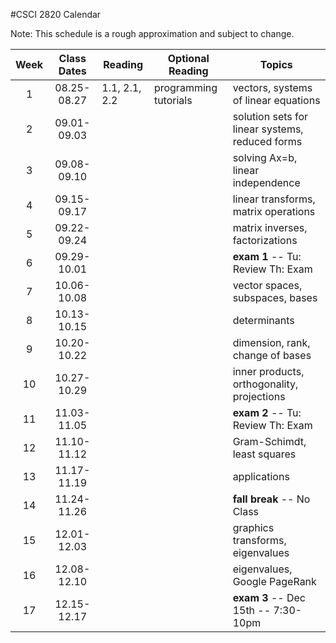 #CSCI 2820 Calendar

Note: This schedule is a rough approximation and subject to change.

| Week  | Class Dates  | Reading       |    Optional Reading   |                Topics                                 |
|:-----:|:------------:| --------------| ----------------------|-------------------------------------------------------|
|   1   | 08.25-08.27  | 1.1, 2.1, 2.2 | programming tutorials | vectors, systems of linear equations                  |
|   2   | 09.01-09.03  |               |                       | solution sets for linear systems, reduced forms       |
|   3   | 09.08-09.10  |               |                       | solving Ax=b, linear independence                     |
|   4   | 09.15-09.17  |               |                       | linear transforms, matrix operations                  |
|   5   | 09.22-09.24  |               |                       | matrix inverses, factorizations                       |
|   6   | 09.29-10.01  |               |                       | **exam 1** -- Tu: Review Th: Exam                     |
|   7   | 10.06-10.08  |               |                       | vector spaces, subspaces, bases                       |
|   8   | 10.13-10.15  |               |                       | determinants                                          |
|   9   | 10.20-10.22  |               |                       | dimension, rank, change of bases                      |
|  10   | 10.27-10.29  |               |                       | inner products, orthogonality, projections            |
|  11   | 11.03-11.05  |               |                       | **exam 2** -- Tu: Review Th: Exam                     |
|  12   | 11.10-11.12  |               |                       | Gram-Schimdt, least squares                           |
|  13   | 11.17-11.19  |               |                       | applications                                          |
|  14   | 11.24-11.26  |               |                       | **fall break** -- No Class                            |
|  15   | 12.01-12.03  |               |                       | graphics transforms, eigenvalues                      |
|  16   | 12.08-12.10  |               |                       | eigenvalues, Google PageRank                          |
|  17   | 12.15-12.17  |               |                       | **exam 3** -- Dec 15th -- 7:30-10pm                   |
